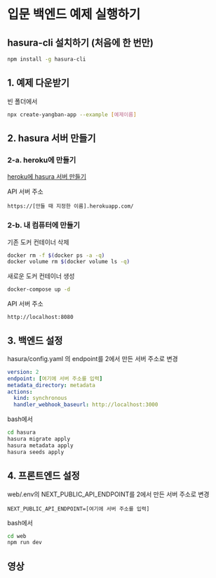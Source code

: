 # 입문 백엔드 예제 실행하기

## hasura-cli 설치하기 (처음에 한 번만)
```bash
npm install -g hasura-cli
```

## 1. 예제 다운받기
빈 폴더에서
```bash
npx create-yangban-app --example [예제이름]
```
## 2. hasura 서버 만들기
### 2-a. heroku에 만들기
[heroku에 hasura 서버 만들기](https://heroku.com/deploy?template=https://github.com/hasura/graphql-engine-heroku)

API 서버 주소
```
https://[만들 때 지정한 이름].herokuapp.com/
```
### 2-b. 내 컴퓨터에 만들기
기존 도커 컨테이너 삭제
```bash
docker rm -f $(docker ps -a -q)
docker volume rm $(docker volume ls -q)
```
새로운 도커 컨테이너 생성
```bash
docker-compose up -d
```

API 서버 주소
```
http://localhost:8080
```
## 3. 백엔드 설정
hasura/config.yaml 의 endpoint를 2에서 만든 서버 주소로 변경
```yaml
version: 2
endpoint: [여기에 서버 주소를 입력]
metadata_directory: metadata
actions:
  kind: synchronous
  handler_webhook_baseurl: http://localhost:3000
```
bash에서
```bash
cd hasura
hasura migrate apply
hasura metadata apply
hasura seeds apply
```
## 4. 프론트엔드 설정
web/.env의 NEXT_PUBLIC_API_ENDPOINT를 2에서 만든 서버 주소로 변경
```
NEXT_PUBLIC_API_ENDPOINT=[여기에 서버 주소를 입력]
```
bash에서
```bash
cd web
npm run dev
```


## 영상
